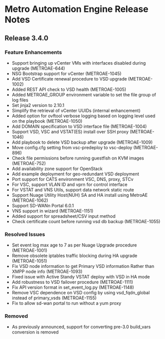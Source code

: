 # Metro Automation Engine Release Notes
## Release 3.4.0

### Feature Enhancements
* Support bringing up vCenter VMs with interfaces disabled during upgrade (METROAE-644)
* NSG Bootstrap support for vCenter (METROAE-1045)
* Add VSD Certificate renewal procedure to VSD upgrade (METROAE-1002)
* Added REST API check to VSD health (METROAE-1005)
* Added METROAE_GROUP environment variable to set the file group of log files
* Set jinja2 version to 2.10.1
* Simplify the retrieval of vCenter UUIDs (internal enhancement)
* Added option for ovftool verbose logging based on logging level used on the playbook (METROAE-1050)
* Add DOMAIN specification to VSD interface file (METROAE-1004)
* Support VSD, VSC and VSTAT(ES) install over SSH proxy (METROAE-1046)
* Add playbook to delete VSD backup after upgrade (METROAE-1009)
* Move config.cfg setting from vsc-predeploy to vsc-deploy (METROAE-896)
* Check file permissions before running guestfish on KVM images (METROAE-752)
* Add availability zone support for OpenStack
* Add example deployment for geo-redundant VSD deployment
* Port support for CATS environment VSC, DNS, proxy, STCv
* For VSC, support VLAN ID and vprn for control interface
* For VSTAT and VNS Utils, support data network static route
* Support Nuage Utility Host(NUH) SA and HA install using MetroAE (METROAE-1062)
* Support SD-WANn Portal 6.0.1
* VNS support in wizard (METROAE-1151)
* Added support for spreadsheet/CSV input method
* Check certificate count before running vsd db backup (METROAE-1055)

### Resolved Issues
* Set event log max age to 7 as per Nuage Upgrade procedure (METROAE-1001)
* Remove obsolete iptables traffic blocking during HA upgrade (METROAE-1051)
* Fix VSD node information to get Primary VSD information Rather than XMPP node info (METROAE-1093)
* Fixed issue with Active Standy VSTAT deploy with VSD in HA mode
* Add robustness to VSD failover procedure (METROAE-1111)
* Fix API version format in set_event_log.py (METROAE-1148)
* Remove VSC dependence on VSD config by using vsd_fqdn_global instead of primary_vsds (METROAE-1155)
* Fix to allow sd-wan portal to run without a yum proxy

### Removed
* As previously announced, support for converting pre-3.0 build_vars conversion is removed
